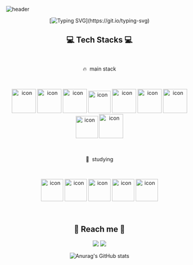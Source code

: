 
![header](https://capsule-render.vercel.app/api?type=waving&color=4565b2&height=250&section=header&text=Just+kod+it!!&fontSize=90&animation=twinkling&fontColor=FFFFFF)

<div align="center">

[![Typing SVG](https://readme-typing-svg.herokuapp.com?font=Square+Peg&size=33&duration=5000&color=0180d4&center=true&vCenter=true&width=550&height=80&lines=Hi+there!%F0%9F%91%8B%2C+Welcom+to+my+GitHub!+;)](https://git.io/typing-svg)
<div align=center>

## 💻 Tech Stacks 💻
  <br>
<p align="center">
🔥 &nbspmain stack
  </p>
  <br>
<p align="center">
<img src="https://techstack-generator.vercel.app/js-icon.svg" alt="icon" width="65" height="65" />
<img src="https://techstack-generator.vercel.app/ts-icon.svg" alt="icon" width="65" height="65" />
<img src="https://techstack-generator.vercel.app/graphql-icon.svg" alt="icon" width="65" height="65" />
<img alt= "icon" wide="60" height="60" src ="https://www.vectorlogo.zone/logos/nestjs/nestjs-icon.svg">
<img src="https://techstack-generator.vercel.app/restapi-icon.svg" alt="icon" width="65" height="65" />
<img src="https://techstack-generator.vercel.app/docker-icon.svg" alt="icon" width="65" height="65" />
<img src="https://techstack-generator.vercel.app/mysql-icon.svg" alt="icon" width="65" height="65" />
<img alt= "icon" wide="60" height="60" src ="https://cdn4.iconfinder.com/data/icons/redis-2/1451/Untitled-2-512.png">
<img src="https://techstack-generator.vercel.app/github-icon.svg" alt="icon" width="65" height="65" />
</p>
  <br>
<p align="center">
📝 &nbspstudying
  </p>
  <br>
<p align="center">
<img alt= "icon" wide="60" height="60" src ="https://www.vectorlogo.zone/logos/nodejs/nodejs-icon.svg">
<img alt= "icon" wide="60" height="60" src ="https://www.vectorlogo.zone/logos/expressjs/expressjs-ar21.svg">
<img alt= "icon" wide="60" height="60" src ="https://www.vectorlogo.zone/logos/elastic/elastic-icon.svg">
<img alt= "icon" wide="60" height="60" src ="https://www.vectorlogo.zone/logos/elasticco_logstash/elasticco_logstash-icon.svg">
<img alt= "icon" wide="60" height="60" src ="https://techstack-generator.vercel.app/kubernetes-icon.svg">
</p>  
  <br>
  
## 💌 Reach me 💌
<p>
  <a href="https://justkod.tistory.com/" target="_blank"><img src="https://img.shields.io/badge/BLOG-282828?style=plastic&logo=Tistory&logoColor=white"/></a>
  <a href="mailto:luckoding@gmail.com" target="_blank"><img src="https://img.shields.io/badge/luckoding@gmail.com-EA4335?style=plastic&logo=Gmail&logoColor=white"/></a>
</p>
  
![Anurag's GitHub stats](https://github-readme-stats.vercel.app/api?username=justkod&show_icons=true&theme=radical)

